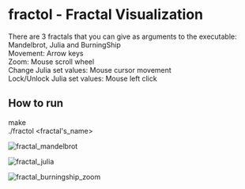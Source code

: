 # fractol - Fractal Visualization
There are 3 fractals that you can give as arguments to the executable: Mandelbrot, Julia and BurningShip\
Movement: Arrow keys\
Zoom: Mouse scroll wheel\
Change Julia set values: Mouse cursor movement\
Lock/Unlock Julia set values: Mouse left click

## How to run
make\
./fractol <fractal's_name>

![fractal_mandelbrot](https://github.com/reneaho/fractol/assets/22603820/41f9c7e9-1fae-4414-b454-736e4281d72f)

![fractal_julia](https://github.com/reneaho/fractol/assets/22603820/966190f8-0a11-4e37-8bcd-752ba8c10f9e)

![fractal_burningship_zoom](https://github.com/reneaho/fractol/assets/22603820/eceb5566-51cf-4ca0-ba08-397f0cebe2fa)


